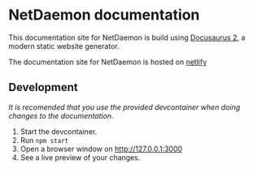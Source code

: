 # NetDaemon documentation

This documentation site for NetDaemon is build using [Docusaurus 2](https://v2.docusaurus.io/), a modern static website generator.

The documentation site for NetDaemon is hosted on [netlify](https://www.netlify.com/)

## Development

_It is recomended that you use the provided devcontainer when doing changes to the documentation._

1. Start the devcontainer.
2. Run `npm start`
3. Open a browser window on http://127.0.0.1:3000
4. See a live preview of your changes.
